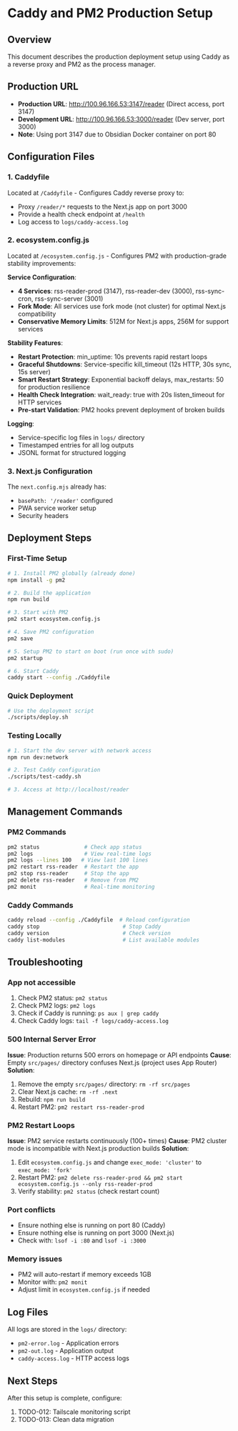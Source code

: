 # Caddy and PM2 Production Setup

## Overview
This document describes the production deployment setup using Caddy as a reverse proxy and PM2 as the process manager.

## Production URL
- **Production URL**: http://100.96.166.53:3147/reader (Direct access, port 3147)
- **Development URL**: http://100.96.166.53:3000/reader (Dev server, port 3000)
- **Note**: Using port 3147 due to Obsidian Docker container on port 80

## Configuration Files

### 1. Caddyfile
Located at `/Caddyfile` - Configures Caddy reverse proxy to:
- Proxy `/reader/*` requests to the Next.js app on port 3000
- Provide a health check endpoint at `/health`
- Log access to `logs/caddy-access.log`

### 2. ecosystem.config.js
Located at `/ecosystem.config.js` - Configures PM2 with production-grade stability improvements:

**Service Configuration**:
- **4 Services**: rss-reader-prod (3147), rss-reader-dev (3000), rss-sync-cron, rss-sync-server (3001)
- **Fork Mode**: All services use fork mode (not cluster) for optimal Next.js compatibility
- **Conservative Memory Limits**: 512M for Next.js apps, 256M for support services

**Stability Features**:
- **Restart Protection**: min_uptime: 10s prevents rapid restart loops
- **Graceful Shutdowns**: Service-specific kill_timeout (12s HTTP, 30s sync, 15s server)
- **Smart Restart Strategy**: Exponential backoff delays, max_restarts: 50 for production resilience
- **Health Check Integration**: wait_ready: true with 20s listen_timeout for HTTP services
- **Pre-start Validation**: PM2 hooks prevent deployment of broken builds

**Logging**:
- Service-specific log files in `logs/` directory
- Timestamped entries for all log outputs
- JSONL format for structured logging

### 3. Next.js Configuration
The `next.config.mjs` already has:
- `basePath: '/reader'` configured
- PWA service worker setup
- Security headers

## Deployment Steps

### First-Time Setup
```bash
# 1. Install PM2 globally (already done)
npm install -g pm2

# 2. Build the application
npm run build

# 3. Start with PM2
pm2 start ecosystem.config.js

# 4. Save PM2 configuration
pm2 save

# 5. Setup PM2 to start on boot (run once with sudo)
pm2 startup

# 6. Start Caddy
caddy start --config ./Caddyfile
```

### Quick Deployment
```bash
# Use the deployment script
./scripts/deploy.sh
```

### Testing Locally
```bash
# 1. Start the dev server with network access
npm run dev:network

# 2. Test Caddy configuration
./scripts/test-caddy.sh

# 3. Access at http://localhost/reader
```

## Management Commands

### PM2 Commands
```bash
pm2 status              # Check app status
pm2 logs                # View real-time logs
pm2 logs --lines 100   # View last 100 lines
pm2 restart rss-reader  # Restart the app
pm2 stop rss-reader     # Stop the app
pm2 delete rss-reader   # Remove from PM2
pm2 monit               # Real-time monitoring
```

### Caddy Commands
```bash
caddy reload --config ./Caddyfile  # Reload configuration
caddy stop                          # Stop Caddy
caddy version                       # Check version
caddy list-modules                  # List available modules
```

## Troubleshooting

### App not accessible
1. Check PM2 status: `pm2 status`
2. Check PM2 logs: `pm2 logs`
3. Check if Caddy is running: `ps aux | grep caddy`
4. Check Caddy logs: `tail -f logs/caddy-access.log`

### 500 Internal Server Error
**Issue**: Production returns 500 errors on homepage or API endpoints
**Cause**: Empty `src/pages/` directory confuses Next.js (project uses App Router)
**Solution**: 
1. Remove the empty `src/pages/` directory: `rm -rf src/pages`
2. Clear Next.js cache: `rm -rf .next`
3. Rebuild: `npm run build`
4. Restart PM2: `pm2 restart rss-reader-prod`

### PM2 Restart Loops
**Issue**: PM2 service restarts continuously (100+ times)
**Cause**: PM2 cluster mode is incompatible with Next.js production builds
**Solution**: 
1. Edit `ecosystem.config.js` and change `exec_mode: 'cluster'` to `exec_mode: 'fork'`
2. Restart PM2: `pm2 delete rss-reader-prod && pm2 start ecosystem.config.js --only rss-reader-prod`
3. Verify stability: `pm2 status` (check restart count)

### Port conflicts
- Ensure nothing else is running on port 80 (Caddy)
- Ensure nothing else is running on port 3000 (Next.js)
- Check with: `lsof -i :80` and `lsof -i :3000`

### Memory issues
- PM2 will auto-restart if memory exceeds 1GB
- Monitor with: `pm2 monit`
- Adjust limit in `ecosystem.config.js` if needed

## Log Files
All logs are stored in the `logs/` directory:
- `pm2-error.log` - Application errors
- `pm2-out.log` - Application output
- `caddy-access.log` - HTTP access logs

## Next Steps
After this setup is complete, configure:
1. TODO-012: Tailscale monitoring script
2. TODO-013: Clean data migration